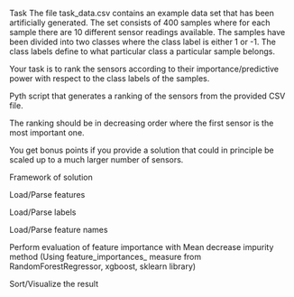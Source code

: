 Task
The file task_data.csv contains an example data set that has been artificially generated. The set consists of 400 samples where for each sample there are 10 different sensor readings available. The samples have been divided into two classes where the class label is either 1 or -1. The class labels define to what particular class a particular sample belongs.

Your task is to rank the sensors according to their importance/predictive power with respect to the class labels of the samples.

Pyth script that generates a ranking of the sensors from the provided CSV file.

The ranking should be in decreasing order where the first sensor is the most important one.

You get bonus points if you provide a solution that could in principle be scaled up to a much larger number of sensors.

Framework of solution

Load/Parse features

Load/Parse labels

Load/Parse feature names

Perform evaluation of feature importance with Mean decrease impurity method (Using feature_importances_ measure from RandomForestRegressor, xgboost, sklearn library)

Sort/Visualize the result
